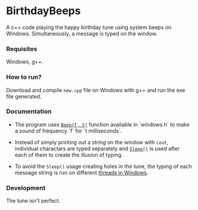 # BirthdayBeeps
A c++ code playing the happy birthday tune using system beeps on Windows. Simultaneously, a message is typed on the window.

### Requisites
Windows, g++.

### How to run?
Download and compile `new.cpp` file on  Windows with g++ and run the exe file generated.

### Documentation
* The program uses  [`Beep(f, t)`](https://msdn.microsoft.com/en-us/library/windows/desktop/ms679277(v=vs.85).aspx) function available in `windows.h` to make a sound of frequency `f` for `t milliseconds`.  

* Instead of simply printing out a string on the window with `cout`, individual charactars are typed separately and [`Sleep()`](https://msdn.microsoft.com/en-us/library/windows/desktop/ms686298(v=vs.85).aspx) is used after each of them to create the illusion of typing. 

* To avoid the `Sleep()` usage creating holes in the tune, the typing of each message string is run on different [threads in Windows]( https://msdn.microsoft.com/en-us/library/windows/desktop/ms682516(v=vs.85).aspx ).  

### Development
The tune isn't perfect.
